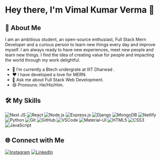 # Hey there, I'm Vimal Kumar Verma 👋

## 👤 About Me

I am an ambitious student, an open-source enthusiast, Full Stack Mern Developer and a curious person to learn new things every day and improve myself. I am always ready to have new experiences, meet new people and learn new things. I find the idea of creating value for people and impacting the world through my work delightful.

- 🌱 I’m currently a Btech undergrate at IIIT Dharwad .
- ❤️ I have developed a love for MERN.
- 💬 Ask me about Full Stack Web Development.
- 😄 Pronouns: He/His/Him.

## 🛠 My Skills

![Next JS](https://img.shields.io/badge/-Next.js-black?style=flat-square&logo=next.js)
![React](https://img.shields.io/badge/-ReactJS-61DAFB?style=flat-square&logo=react)
![Node.js](https://img.shields.io/badge/-Node.js-339933?style=flat-square&logo=Node.js&logoColor=white)
![Express.js](https://img.shields.io/badge/-Express.js-black?style=flat-square&logo=express)
![Django](https://img.shields.io/badge/-Django-092E20?style=flat-square&logo=django)
![MongoDB](https://img.shields.io/badge/-MongoDB-47A248?style=flat-square&logo=mongodb&logoColor=white)
![Netlify](https://img.shields.io/badge/-Netlify-00C7B7?style=flat-square&logo=netlify&logoColor=white)
![Python](https://img.shields.io/badge/-Python-3776AB?style=flat-square&logo=python&logoColor=white)
![Git](https://img.shields.io/badge/-Git-F05032?style=flat-square&logo=git&logoColor=white)
![GitHub](https://img.shields.io/badge/-GitHub-181717?style=flat-square&logo=github)
![VSCode](https://img.shields.io/badge/-VSCode-007ACC?style=flat-square&logo=visual-studio-code)
![Material-UI](https://img.shields.io/badge/-Material--UI-0081CB?style=flat-square&logo=material-ui)
![HTML5](https://img.shields.io/badge/-HTML5-E34F26?style=flat-square&logo=html5&logoColor=white)
![CSS3](https://img.shields.io/badge/-CSS3-1572B6?style=flat-square&logo=css3)
![JavaScript](https://img.shields.io/badge/-JavaScript-F7DF1E?style=flat-square&logo=javascript&logoColor=black)

## 🌐 Connect with Me

[![Instagram](https://img.shields.io/badge/-Instagram-E4405F?style=flat-square&logo=instagram&logoColor=white)](https://www.instagram.com/your-username)
[![LinkedIn](https://img.shields.io/badge/-LinkedIn-0077B5?style=flat-square&logo=linkedin&logoColor=white)](https://www.linkedin.com/in/vimal-kumar-verma-277004297)

            
